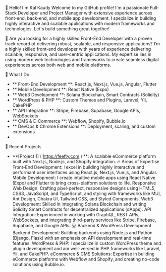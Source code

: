 👋 Hello! I'm Kal Kaudy
Welcome to my GitHub profile! I'm a passionate Full-Stack Developer and Project Manager with extensive experience across front-end, back-end, and mobile app development. I specialize in building highly interactive and scalable applications with modern frameworks and technologies. Let's build something great together!

🌱 Are you looking for a highly skilled Front-End Developer with a proven track record of delivering robust, scalable, and responsive applications?
I’m a highly skilled front-end developer with years of experience delivering scalable, responsive, and user-centric applications. My expertise lies in using modern web technologies and frameworks to create seamless digital experiences across both web and mobile platforms.

💼 What I Do:
- ** Front-End Development **: React.js, Next.js, Vue.js, Angular, Flutter
- ** Mobile Development **: React Native (Expo)
- ** Web3 Development **: Solana Blockchain, Smart Contracts (Solidity)
- ** WordPress & PHP **: Custom Themes and Plugins, Laravel, Yii, CakePHP
- ** API Integration **: Stripe, Firebase, Supabase, Google APIs, WebSockets
- ** CMS & E-Commerce **: Webflow, Shopify, Bubble.io
- ** DevOps & Chrome Extensions **: Deployment, scaling, and custom extensions
- 
🚀 Recent Projects
- **[Project 1] ( https://feefty.com ) **: A scalable eCommerce platform built with Next.js, Node.js, and Shopify integration.
🔥 Areas of Expertise
    Front-End Development: I excel in building highly interactive and performant user interfaces using React.js, Next.js, Vue.js, and Angular.
    Mobile Development: I create intuitive mobile apps using React Native (Expo) and Flutter to bring cross-platform solutions to life.
    Responsive Web Design: Crafting pixel-perfect, responsive designs using HTML5, CSS3, JavaScript, and TypeScript, and styling with frameworks like MUI, Ant Design, Chakra UI, Tailwind CSS, and Styled Components.
    Web3 Development: Skilled in integrating Solana Blockchain and writing Solidity Smart Contracts for decentralized applications (dApps).
    API Integration: Experienced in working with GraphQL, REST APIs, WebSockets, and integrating third-party services like Stripe, Firebase, Supabase, and Google APIs.
💻 Backend & WordPress Development
    Backend Development: Building backends using Node.js and Python (Django, Flask) with an emphasis on API development and real-time features.
    WordPress & PHP: I specialize in custom WordPress theme and plugin development and am well-versed in PHP frameworks like Laravel, Yii, and CakePHP.
    eCommerce & CMS Solutions: Expertise in building eCommerce platforms with Webflow and Shopify, and creating no-code solutions using Bubble.io.
